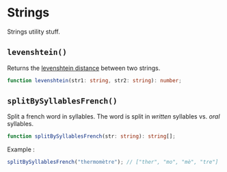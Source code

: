 # Strings

Strings utility stuff.

## `levenshtein()`

Returns the [levenshtein distance](https://en.wikipedia.org/wiki/Levenshtein_distance) between two strings.

```typescript
function levenshtein(str1: string, str2: string): number;
```

## `splitBySyllablesFrench()`

Split a french word in syllables. The word is split in _written_ syllables vs. _oral_ syllables.

```typescript
function splitBySyllablesFrench(str: string): string[];
```

Example :

```typescript
splitBySyllablesFrench("thermomètre"); // ["ther", "mo", "mè", "tre"]
```
